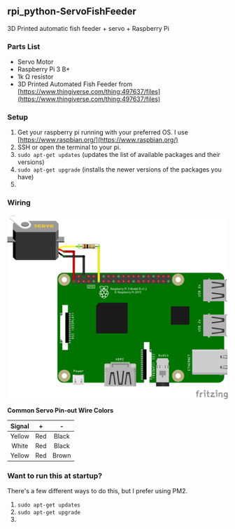## rpi_python-ServoFishFeeder
3D Printed automatic fish feeder  + servo + Raspberry Pi

### Parts List

 - Servo Motor
 - Raspberry Pi 3 B+
 - 1k &ohm; resistor
 - 3D Printed Automated Fish Feeder from [https://www.thingiverse.com/thing:497637/files](https://www.thingiverse.com/thing:497637/files)
 
 

### Setup
1. Get your raspberry pi running with your preferred OS.  I use [https://www.raspbian.org/](https://www.raspbian.org/)
2. SSH or open the terminal to your pi.
3. `sudo apt-get updates` (updates the list of available packages and their versions)
4. `sudo apt-get upgrade` (installs the newer versions of the packages you have)
5. 

### Wiring
![raspberry pi wiring](/images/rpi_fish_feeder_bb.png)

**Common Servo Pin-out Wire Colors**

| Signal | + | - |
| :---: | :---: | :---: |
| Yellow | Red | Black |
| White| Red | Black |
| Yellow | Red | Brown |


### Want to run this at startup?
There's a few different ways to do this, but I prefer using PM2.
1. `sudo apt-get updates` 
2. `sudo apt-get upgrade`
3. 
<!--stackedit_data:
eyJoaXN0b3J5IjpbMTgxMDEyMjA0MywtMTk0OTgyNjQ2OCwzMT
YzMzc3MDQsLTExOTAxMDI5NjEsLTIxMDgxNzA4NDcsMjEyNTUz
OTM3OSwtNTI3NjM4MTk0LC0xMTU1Njk0OTE4LC04MjQ3OTk5ND
AsMzMyNDU1OTEsMTQ0Mzc5NTg1MiwtMTUzNjE5Mzk1NSwxMjQw
NTMzMjI0XX0=
-->